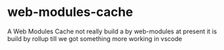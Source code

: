 # web-modules-cache
A Web Modules Cache not really build a by web-modules at present it is build by rollup till we got something more working in vscode
